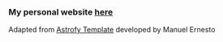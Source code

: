 ### My personal website [here](https://yitingwu31.github.io/)

Adapted from [Astrofy Template](https://github.com/manuelernestog/astrofy) developed by Manuel Ernesto
